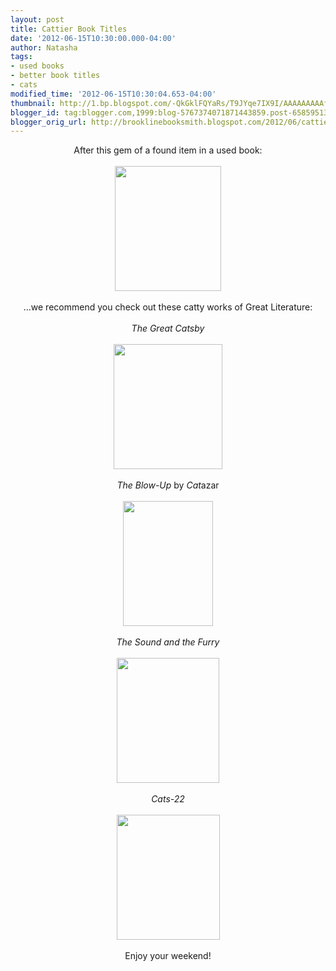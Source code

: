 ```yaml
---
layout: post
title: Cattier Book Titles
date: '2012-06-15T10:30:00.000-04:00'
author: Natasha
tags:
- used books
- better book titles
- cats
modified_time: '2012-06-15T10:30:04.653-04:00'
thumbnail: http://1.bp.blogspot.com/-QkGklFQYaRs/T9JYqe7IX9I/AAAAAAAAAf4/HnWSbIByF2Q/s72-c/purrfect.jpg
blogger_id: tag:blogger.com,1999:blog-5767374071871443859.post-6585951350400525346
blogger_orig_url: http://brooklinebooksmith.blogspot.com/2012/06/cattier-book-titles.html
---
```


<div style="text-align: center;">After this gem of a found item in a used book:</div><div style="text-align: center;"><br /></div><div class="separator" style="clear: both; text-align: center;"><a href="http://1.bp.blogspot.com/-QkGklFQYaRs/T9JYqe7IX9I/AAAAAAAAAf4/HnWSbIByF2Q/s1600/purrfect.jpg" imageanchor="1" style="margin-left: 1em; margin-right: 1em;"><img border="0" height="200" src="http://1.bp.blogspot.com/-QkGklFQYaRs/T9JYqe7IX9I/AAAAAAAAAf4/HnWSbIByF2Q/s200/purrfect.jpg" width="170" /></a></div><div style="text-align: center;"><br /></div><div style="text-align: center;">...we recommend you check out these catty works of Great Literature:</div><div style="text-align: center;"><br /></div><div style="text-align: center;"><i>The Great Catsby</i></div><div style="text-align: center;"><br /></div><div class="separator" style="clear: both; text-align: center;"><a href="http://2.bp.blogspot.com/-j9trGx_qroo/T9JYminzoQI/AAAAAAAAAfo/NhGG26EWfo8/s1600/catsby.jpg" imageanchor="1" style="margin-left: 1em; margin-right: 1em;"><img border="0" height="200" src="http://2.bp.blogspot.com/-j9trGx_qroo/T9JYminzoQI/AAAAAAAAAfo/NhGG26EWfo8/s200/catsby.jpg" width="174" /></a></div><div style="text-align: center;"><br /></div><div style="text-align: center;"><i>The Blow-Up</i> by <i>Cat</i>azar</div><div style="text-align: center;"><br /></div><div class="separator" style="clear: both; text-align: center;"><a href="http://3.bp.blogspot.com/-NYJyORpRxmQ/T9JYllKG0HI/AAAAAAAAAfg/iN7mEi3XgJI/s1600/catazar.jpg" imageanchor="1" style="margin-left: 1em; margin-right: 1em;"><img border="0" height="200" src="http://3.bp.blogspot.com/-NYJyORpRxmQ/T9JYllKG0HI/AAAAAAAAAfg/iN7mEi3XgJI/s200/catazar.jpg" width="144" /></a></div><div style="text-align: center;"><br /></div><div style="text-align: center;"><i>The Sound and the Furry</i></div><div style="text-align: center;"><br /></div><div class="separator" style="clear: both; text-align: center;"><a href="http://3.bp.blogspot.com/-0Sf4yYc6Ptg/T9JYngjqZDI/AAAAAAAAAfw/U9BYre5dFY0/s1600/furry.jpg" imageanchor="1" style="margin-left: 1em; margin-right: 1em;"><img border="0" height="200" src="http://3.bp.blogspot.com/-0Sf4yYc6Ptg/T9JYngjqZDI/AAAAAAAAAfw/U9BYre5dFY0/s200/furry.jpg" width="164" /></a></div><div style="text-align: center;"><br /></div><div style="text-align: center;"><i>Cats-22</i></div><div style="text-align: center;"><br /></div><div class="separator" style="clear: both; text-align: center;"><a href="http://1.bp.blogspot.com/-dJutKNwf0tQ/T9JYkjyR6HI/AAAAAAAAAfY/k3bzob6IQWI/s1600/cats22.jpg" imageanchor="1" style="margin-left: 1em; margin-right: 1em;"><img border="0" height="200" src="http://1.bp.blogspot.com/-dJutKNwf0tQ/T9JYkjyR6HI/AAAAAAAAAfY/k3bzob6IQWI/s200/cats22.jpg" width="165" /></a></div><div class="separator" style="clear: both; text-align: center;"><br /></div><div style="text-align: center;">Enjoy your weekend!</div>